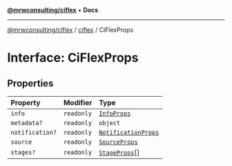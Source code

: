 [**@mrwconsulting/ciflex**](../../README.md) • **Docs**

***

[@mrwconsulting/ciflex](../../README.md) / [ciflex](../README.md) / CiFlexProps

# Interface: CiFlexProps

## Properties

| Property | Modifier | Type |
| :------ | :------ | :------ |
| `info` | `readonly` | [`InfoProps`](../../props/interfaces/InfoProps.md) |
| `metadata?` | `readonly` | `object` |
| `notification?` | `readonly` | [`NotificationProps`](../../props/interfaces/NotificationProps.md) |
| `source` | `readonly` | [`SourceProps`](../../props/interfaces/SourceProps.md) |
| `stages?` | `readonly` | [`StageProps`](../../stage/interfaces/StageProps.md)[] |

